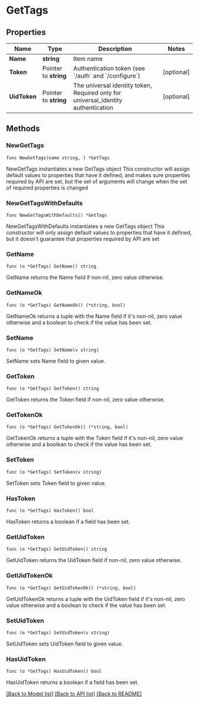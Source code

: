 # GetTags

## Properties

Name | Type | Description | Notes
------------ | ------------- | ------------- | -------------
**Name** | **string** | Item name | 
**Token** | Pointer to **string** | Authentication token (see &#x60;/auth&#x60; and &#x60;/configure&#x60;) | [optional] 
**UidToken** | Pointer to **string** | The universal identity token, Required only for universal_identity authentication | [optional] 

## Methods

### NewGetTags

`func NewGetTags(name string, ) *GetTags`

NewGetTags instantiates a new GetTags object
This constructor will assign default values to properties that have it defined,
and makes sure properties required by API are set, but the set of arguments
will change when the set of required properties is changed

### NewGetTagsWithDefaults

`func NewGetTagsWithDefaults() *GetTags`

NewGetTagsWithDefaults instantiates a new GetTags object
This constructor will only assign default values to properties that have it defined,
but it doesn't guarantee that properties required by API are set

### GetName

`func (o *GetTags) GetName() string`

GetName returns the Name field if non-nil, zero value otherwise.

### GetNameOk

`func (o *GetTags) GetNameOk() (*string, bool)`

GetNameOk returns a tuple with the Name field if it's non-nil, zero value otherwise
and a boolean to check if the value has been set.

### SetName

`func (o *GetTags) SetName(v string)`

SetName sets Name field to given value.


### GetToken

`func (o *GetTags) GetToken() string`

GetToken returns the Token field if non-nil, zero value otherwise.

### GetTokenOk

`func (o *GetTags) GetTokenOk() (*string, bool)`

GetTokenOk returns a tuple with the Token field if it's non-nil, zero value otherwise
and a boolean to check if the value has been set.

### SetToken

`func (o *GetTags) SetToken(v string)`

SetToken sets Token field to given value.

### HasToken

`func (o *GetTags) HasToken() bool`

HasToken returns a boolean if a field has been set.

### GetUidToken

`func (o *GetTags) GetUidToken() string`

GetUidToken returns the UidToken field if non-nil, zero value otherwise.

### GetUidTokenOk

`func (o *GetTags) GetUidTokenOk() (*string, bool)`

GetUidTokenOk returns a tuple with the UidToken field if it's non-nil, zero value otherwise
and a boolean to check if the value has been set.

### SetUidToken

`func (o *GetTags) SetUidToken(v string)`

SetUidToken sets UidToken field to given value.

### HasUidToken

`func (o *GetTags) HasUidToken() bool`

HasUidToken returns a boolean if a field has been set.


[[Back to Model list]](../README.md#documentation-for-models) [[Back to API list]](../README.md#documentation-for-api-endpoints) [[Back to README]](../README.md)


